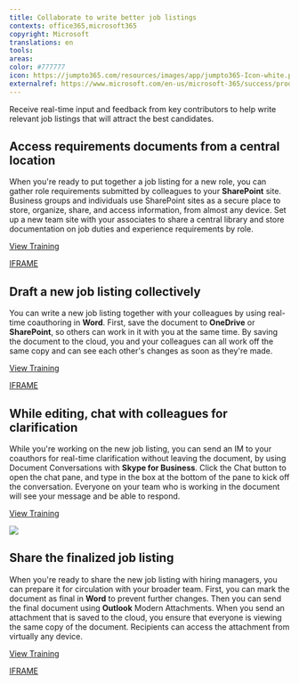 ```yaml
---
title: Collaborate to write better job listings
contexts: office365,microsoft365
copyright: Microsoft
translations: en
tools: 
areas: 
color: #777777
icon: https://jumpto365.com/resources/images/app/jumpto365-Icon-white.png
externalref: https://www.microsoft.com/en-us/microsoft-365/success/productivitylibrary/collaborate-to-write-better-job-listings
---
```

Receive real-time input and feedback from key contributors to help write relevant job listings that will attract the best candidates.


## Access requirements documents from a central location

When you're ready to put together a job listing for a new role, you can gather role requirements submitted by colleagues to your **SharePoint** site. Business groups and individuals use SharePoint sites as a secure place to store, organize, share, and access information, from almost any device. Set up a new team site with your associates to share a central library and store documentation on job duties and experience requirements by role.

[View Training](https://support.office.com/article/Collaborate-with-team-content-using-SharePoint-Online-2dd9aeff-7749-4b78-9696-eb0f6267f1f5?ui=en-US&rs=en-US&ad=US)

[IFRAME](https://www.microsoft.com/en-us/videoplayer/embed/RE1US0c)

## Draft a new job listing collectively

You can write a new job listing together with your colleagues by using real-time coauthoring in **Word**. First, save the document to **OneDrive** or **SharePoint**, so others can work in it with you at the same time. By saving the document to the cloud, you and your colleagues can all work off the same copy and can see each other's changes as soon as they're made.

[View Training](https://support.office.com/article/Document-collaboration-and-co-authoring-EE1509B4-1F6E-401E-B04A-782D26F564A4)

[IFRAME](https://www.microsoft.com/en-us/videoplayer/embed/RE1URWY)

## While editing, chat with colleagues for clarification

While you're working on the new job listing, you can send an IM to your coauthors for real-time clarification without leaving the document, by using Document Conversations with **Skype for Business**. Click the Chat button to open the chat pane, and type in the box at the bottom of the pane to kick off the conversation. Everyone on your team who is working in the document will see your message and be able to respond.

[View Training](https://support.office.com/article/Have-a-Skype-chat-while-you-work-in-Office-Online-832cf337-94e1-46b3-9296-0291f9375d58)

![](http://img-prod-cms-rt-microsoft-com.akamaized.net/cms/api/am/imageFileData/RE1NOvs?ver=01e6)

## Share the finalized job listing

When you're ready to share the new job listing with hiring managers, you can prepare it for circulation with your broader team. First, you can mark the document as final in **Word** to prevent further changes. Then you can send the final document using **Outlook** Modern Attachments. When you send an attachment that is saved to the cloud, you ensure that everyone is viewing the same copy of the document. Recipients can access the attachment from virtually any device.

[View Training](https://support.office.com/article/Help-prevent-changes-to-a-final-version-of-a-file-B1AF610F-F172-42C9-85FC-A178A503CC81)

[IFRAME](https://www.microsoft.com/en-us/videoplayer/embed/RE1UHCO)


